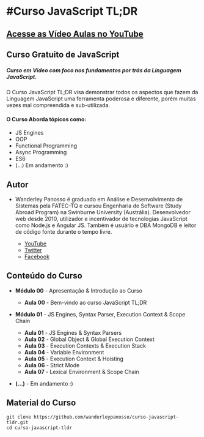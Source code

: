 #Curso JavaScript TL;DR
===========

[Acesse as Vídeo Aulas no YouTube](http://bit.ly/YoutubeWanderleyPanosso "YouTube")
----

Curso Gratuito de JavaScript
----
##### Curso em Vídeo com foco nos fundamentos por trás da Linguagem JavaScript.

O Curso JavaScript TL;DR visa demonstrar todos os aspectos que fazem da Linguagem JavaScript uma ferramenta poderosa e diferente, porém muitas vezes mal compreendida e sub-utilizada.

#### O Curso Aborda tópicos como:
  * JS Engines
  * OOP
  * Functional Programming
  * Async Programming
  * ES6
  * (…) Em andamento :)


Autor
----

* Wanderley Panosso é graduado em Análise e Desenvolvimento de Sistemas pela FATEC-TQ e cursou Engenharia de Software (Study Abroad Program) na Swinburne University (Austrália). Desenvolvedor web desde 2010, utilizador e incentivador de tecnologias JavaScript como Node.js e Angular JS. Também é usuário e DBA MongoDB e leitor de código fonte durante o tempo livre.

    * [YouTube](http://bit.ly/YoutubeWanderleyPanosso "YouTube")
    * [Twitter](http://bit.ly/TwitterWanderleyPanosso "Twitter")
    * [Facebook](http://bit.ly/FacebookWanderleyPanosso "Facebook")


Conteúdo do Curso
----

  * **Módulo 00** - Apresentação & Introdução ao Curso
    * **Aula 00** - Bem-vindo ao curso JavaScript TL;DR


  * **Módulo 01** - JS Engines, Syntax Parser, Execution Context & Scope Chain
    * **Aula 01** - JS Engines & Syntax Parsers
    * **Aula 02** - Global Object & Global Execution Context
    * **Aula 03** - Execution Contexts & Execution Stack
    * **Aula 04** - Variable Environment
    * **Aula 05** - Execution Context & Hoisting
    * **Aula 06** - Strict Mode
    * **Aula 07** - Lexical Environment & Scope Chain


  * **(...)** -  Em andamento :)

Material do Curso
----

	git clone https://github.com/wanderleypanosso/curso-javascript-tldr.git
	cd curso-javascript-tldr
